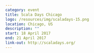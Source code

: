 ```yaml
---
category: event
title: Scala Days Chicago
logo: /resources/img/scaladays-15.png
location: Chicago, US
description: ""
start: 18 April 2017
end: 21 April 2017
link-out: http://scaladays.org/
---
```

